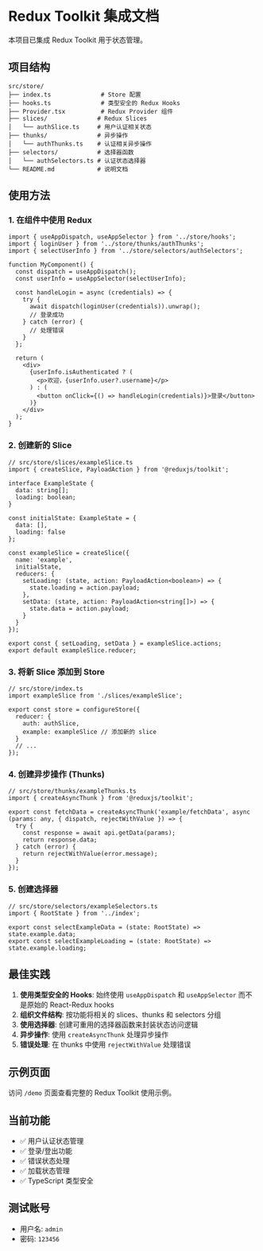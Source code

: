 # Redux Toolkit 集成文档

本项目已集成 Redux Toolkit 用于状态管理。

## 项目结构

```
src/store/
├── index.ts              # Store 配置
├── hooks.ts              # 类型安全的 Redux Hooks
├── Provider.tsx          # Redux Provider 组件
├── slices/              # Redux Slices
│   └── authSlice.ts     # 用户认证相关状态
├── thunks/              # 异步操作
│   └── authThunks.ts    # 认证相关异步操作
├── selectors/           # 选择器函数
│   └── authSelectors.ts # 认证状态选择器
└── README.md            # 说明文档
```

## 使用方法

### 1. 在组件中使用 Redux

```tsx
import { useAppDispatch, useAppSelector } from '../store/hooks';
import { loginUser } from '../store/thunks/authThunks';
import { selectUserInfo } from '../store/selectors/authSelectors';

function MyComponent() {
  const dispatch = useAppDispatch();
  const userInfo = useAppSelector(selectUserInfo);

  const handleLogin = async (credentials) => {
    try {
      await dispatch(loginUser(credentials)).unwrap();
      // 登录成功
    } catch (error) {
      // 处理错误
    }
  };

  return (
    <div>
      {userInfo.isAuthenticated ? (
        <p>欢迎，{userInfo.user?.username}</p>
      ) : (
        <button onClick={() => handleLogin(credentials)}>登录</button>
      )}
    </div>
  );
}
```

### 2. 创建新的 Slice

```tsx
// src/store/slices/exampleSlice.ts
import { createSlice, PayloadAction } from '@reduxjs/toolkit';

interface ExampleState {
  data: string[];
  loading: boolean;
}

const initialState: ExampleState = {
  data: [],
  loading: false
};

const exampleSlice = createSlice({
  name: 'example',
  initialState,
  reducers: {
    setLoading: (state, action: PayloadAction<boolean>) => {
      state.loading = action.payload;
    },
    setData: (state, action: PayloadAction<string[]>) => {
      state.data = action.payload;
    }
  }
});

export const { setLoading, setData } = exampleSlice.actions;
export default exampleSlice.reducer;
```

### 3. 将新 Slice 添加到 Store

```tsx
// src/store/index.ts
import exampleSlice from './slices/exampleSlice';

export const store = configureStore({
  reducer: {
    auth: authSlice,
    example: exampleSlice // 添加新的 slice
  }
  // ...
});
```

### 4. 创建异步操作 (Thunks)

```tsx
// src/store/thunks/exampleThunks.ts
import { createAsyncThunk } from '@reduxjs/toolkit';

export const fetchData = createAsyncThunk('example/fetchData', async (params: any, { dispatch, rejectWithValue }) => {
  try {
    const response = await api.getData(params);
    return response.data;
  } catch (error) {
    return rejectWithValue(error.message);
  }
});
```

### 5. 创建选择器

```tsx
// src/store/selectors/exampleSelectors.ts
import { RootState } from '../index';

export const selectExampleData = (state: RootState) => state.example.data;
export const selectExampleLoading = (state: RootState) => state.example.loading;
```

## 最佳实践

1. **使用类型安全的 Hooks**: 始终使用 `useAppDispatch` 和 `useAppSelector` 而不是原始的 React-Redux hooks
2. **组织文件结构**: 按功能将相关的 slices、thunks 和 selectors 分组
3. **使用选择器**: 创建可重用的选择器函数来封装状态访问逻辑
4. **异步操作**: 使用 `createAsyncThunk` 处理异步操作
5. **错误处理**: 在 thunks 中使用 `rejectWithValue` 处理错误

## 示例页面

访问 `/demo` 页面查看完整的 Redux Toolkit 使用示例。

## 当前功能

- ✅ 用户认证状态管理
- ✅ 登录/登出功能
- ✅ 错误状态处理
- ✅ 加载状态管理
- ✅ TypeScript 类型安全

## 测试账号

- 用户名: `admin`
- 密码: `123456`
